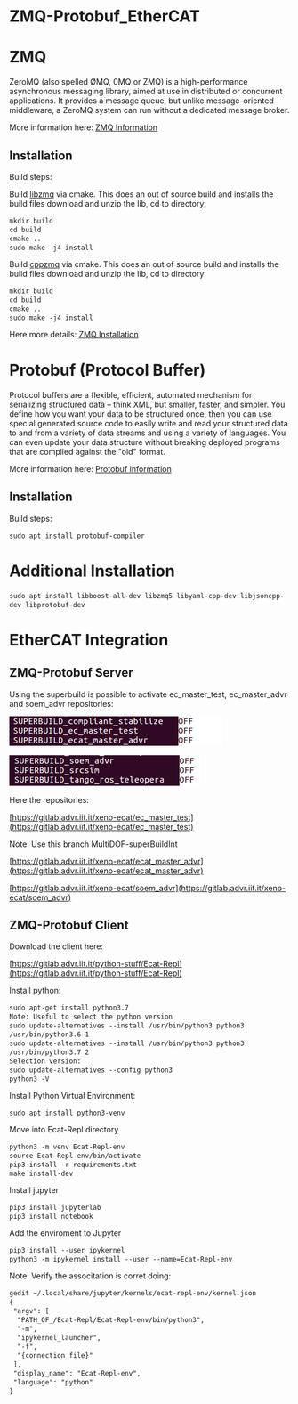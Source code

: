 # ZMQ-Protobuf_EtherCAT

# ZMQ
ZeroMQ (also spelled ØMQ, 0MQ or ZMQ) is a high-performance asynchronous messaging library, aimed at use in distributed or concurrent applications. It provides a message queue, but unlike message-oriented middleware, a ZeroMQ system can run without a dedicated message broker.

More information here: [ZMQ Information](https://zeromq.org/)

## Installation  
Build steps:

Build [libzmq](https://github.com/zeromq/libzmq) via cmake. This does an out of source build and installs the build files download and unzip the lib, cd to directory:
```
mkdir build
cd build
cmake ..
sudo make -j4 install
```
        
Build [cppzmq](https://github.com/zeromq/cppzmq) via cmake. This does an out of source build and installs the build files
download and unzip the lib, cd to directory:
```
mkdir build
cd build
cmake ..
sudo make -j4 install
```


Here more details: [ZMQ Installation](https://github.com/zeromq/cppzmq)

# Protobuf (Protocol Buffer)
Protocol buffers are a flexible, efficient, automated mechanism for serializing structured data – think XML, but smaller, faster, and simpler. You define how you want your data to be structured once, then you can use special generated source code to easily write and read your structured data to and from a variety of data streams and using a variety of languages. You can even update your data structure without breaking deployed programs that are compiled against the "old" format. 

More information here: [Protobuf Information](https://developers.google.com/protocol-buffers)

## Installation  
Build steps:

```
sudo apt install protobuf-compiler

```

# Additional Installation

```
sudo apt install libboost-all-dev libzmq5 libyaml-cpp-dev libjsoncpp-dev libprotobuf-dev

```

# EtherCAT Integration

## ZMQ-Protobuf Server
Using the superbuild is possible to activate ec_master_test, ec_master_advr and soem_advr repositories:

![firstImage](https://github.com/ADVRHumanoids/ZMQ-Protobuf_EtherCAT/blob/master/img/ec_master_advr%26test.png)

![secondImage](https://github.com/ADVRHumanoids/ZMQ-Protobuf_EtherCAT/blob/master/img/soem_advr.png)

Here the repositories:

[https://gitlab.advr.iit.it/xeno-ecat/ec_master_test](https://gitlab.advr.iit.it/xeno-ecat/ec_master_test)

Note: Use this branch MultiDOF-superBuildInt

[https://gitlab.advr.iit.it/xeno-ecat/ecat_master_advr](https://gitlab.advr.iit.it/xeno-ecat/ecat_master_advr)

[https://gitlab.advr.iit.it/xeno-ecat/soem_advr](https://gitlab.advr.iit.it/xeno-ecat/soem_advr)

## ZMQ-Protobuf Client

Download the client here:

[https://gitlab.advr.iit.it/python-stuff/Ecat-Repl](https://gitlab.advr.iit.it/python-stuff/Ecat-Repl)

Install python:

```
sudo apt-get install python3.7
Note: Useful to select the python version
sudo update-alternatives --install /usr/bin/python3 python3 /usr/bin/python3.6 1
sudo update-alternatives --install /usr/bin/python3 python3 /usr/bin/python3.7 2
Selection version:
sudo update-alternatives --config python3
python3 -V
```

Install Python Virtual Environment:

```
sudo apt install python3-venv

```
Move into Ecat-Repl directory

```
python3 -m venv Ecat-Repl-env
source Ecat-Repl-env/bin/activate
pip3 install -r requirements.txt
make install-dev
```
Install jupyter 
```
pip3 install jupyterlab
pip3 install notebook
```
Add the enviroment to Jupyter 
```
pip3 install --user ipykernel
python3 -m ipykernel install --user --name=Ecat-Repl-env
```
Note: Verify the associtation is corret doing:

```
gedit ~/.local/share/jupyter/kernels/ecat-repl-env/kernel.json 
{
 "argv": [
  "PATH_OF_/Ecat-Repl/Ecat-Repl-env/bin/python3",
  "-m",
  "ipykernel_launcher",
  "-f",
  "{connection_file}"
 ],
 "display_name": "Ecat-Repl-env",
 "language": "python"
}
```
